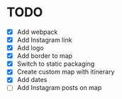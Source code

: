 # TODO
- [x] Add webpack
- [x] Add Instagram link
- [x] Add logo
- [x] Add border to map
- [x] Switch to static packaging
- [x] Create custom map with itinerary
- [x] Add dates
- [ ] Add Instagram posts on map